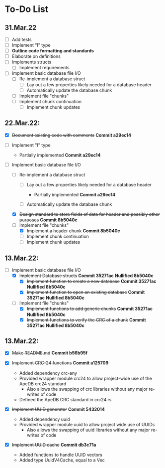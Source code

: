 # To-Do List

## 31.Mar.22
  - [ ] Add tests
  - [ ] Implement "I" type
  - [ ] **Outline code formatting and standards**
  - [ ] Elaborate on definitions
  - [ ] Implements structs
    - [ ] Implement requirements
  - [ ] Implement basic database file I/O
    - [ ] Re-implement a database struct
      - [ ] Lay out a few properties likely needed for a database header
      - [ ] Automatically update the database chunk
    - [ ] Implement file "chunks"
    - [ ] Implement chunk continuation
      - [ ] Implement chunk updates

## 22.Mar.22:
- [X] ~~Document existing code with comments~~ **Commit a29ec14**
- [ ] Implement "I" type

  - Partially implemented **Commit a29ec14**

- [ ] Implement basic database file I/O
  - [ ] Re-implement a database struct
    - [ ] Lay out a few properties likely needed for a database header

      - Partially implemented **Commit a29ec14**
      

    - [ ] Automatically update the database chunk
  - [X] ~~Design standard to store fields of data for header and possibly other purposes~~ **Commit 8b5040c**
  - [ ] Implement file "chunks"
    - [X] ~~Implement a header chunk~~ **Commit 8b5040c**
    - [ ] Implement chunk continuation
    - [ ] Implement chunk updates

## 13.Mar.22:
  - [ ] Implement basic database file I/O
    - [X] ~~Implement Database structs~~ **Commit 35271ac** **Nullified 8b5040c**
      - [X] ~~Implement function to create a new database~~ **Commit 35271ac** **Nullified 8b5040c**
      - [X] ~~Implement function to open an existing database~~ **Commit 35271ac** **Nullified 8b5040c**
    - [ ] Implement file "chunks"
      - [X] ~~Implement functions to add generic chunks~~ **Commit 35271ac** **Nullified 8b5040c**
      - [X] ~~Implement functions to verify the CRC of a chunk~~ **Commit 35271ac** **Nullified 8b5040c**

## 13.Mar.22:
  - [X] ~~Make README.md~~ **Commit b56b95f**
  - [X] ~~Implement CRC-24 functions~~ **Commit a125709**

    - Added dependency crc-any
    - Provided wrapper module crc24 to allow project-wide use of the ApeDB crc24 standard
      - Also allows the swapping of crc libraries without any major re-writes of code
    - Defined the ApeDB CRC standard in crc24.rs

  - [X] ~~Implement UUID generator~~ **Commit 5432014**

    - Added dependency uuid
    - Provided wrapper module uuid to allow project wide use of UUIDs
      - Also allows the swapping of uuid libraries without any major re-writes of code

  - [X] ~~Implement UUID cache~~ **Commit db3c71a**

    - Added functions to handle UUID vectors
    - Added type UuidV4Cache, equal to a Vec<UuidV4>
